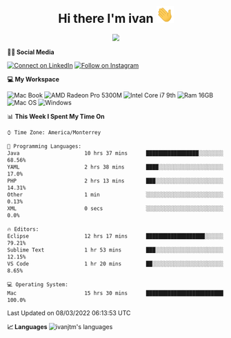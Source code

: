 <h1 align="center">Hi there I'm ivan <img src="https://raw.githubusercontent.com/ABSphreak/ABSphreak/master/gifs/Hi.gif" width="40px" /></h1>
<div align="center">
<img src="http://github-readme-streak-stats.herokuapp.com?user=ivanjtm&hide_border=true&background=00000000&border=FFFFFF00&sideNums=A8A8A8&sideLabels=A8A8A8&currStreakNum=FFC93C&dates=A8A8A8)](https://git.io/streak-stats"/>
</div>

**👦🏻 Social Media**

[![Connect on LinkedIn](https://img.shields.io/badge/LinkedIn-%230077B5.svg?&style=flat-square&logo=linkedin&logoColor=white)](https://www.linkedin.com/in/ivanjtm)
[![Follow on Instagram](https://img.shields.io/badge/Instagram-E4405F?style=flat-square&logo=instagram&logoColor=white)](https://www.instagram.com/ivanjtm)

**💻 My Workspace**

![Mac Book](https://img.shields.io/badge/Apple-MacBook_Pro_2019-999999?style=flat-square&logo=apple&logoColor=white)
![AMD Radeon Pro 5300M](https://img.shields.io/badge/AMD-Radeon_Pro_5300M-ED1C24?style=flat-square&logo=amd&logoColor=white)
![Intel Core i7 9th](https://img.shields.io/badge/Intel-Core_i7_9th-0071C5?style=flat-square&logo=intel&logoColor=white)
![Ram 16GB](https://img.shields.io/badge/RAM-16GB-230071C5?style=flat-square&logoColor=white)
![Mac OS](https://img.shields.io/badge/Mac%20OS-000000?style=flat-square&logo=apple&logoColor=white)
![Windows](https://img.shields.io/badge/Windows-0078D6?style=flat-square&logo=windows&logoColor=white)


<!--START_SECTION:waka-->
📊 **This Week I Spent My Time On** 

```text
⌚︎ Time Zone: America/Monterrey

💬 Programming Languages: 
Java                     10 hrs 37 mins      █████████████████░░░░░░░░   68.56% 
YAML                     2 hrs 38 mins       ████░░░░░░░░░░░░░░░░░░░░░   17.0% 
PHP                      2 hrs 13 mins       ███░░░░░░░░░░░░░░░░░░░░░░   14.31% 
Other                    1 min               ░░░░░░░░░░░░░░░░░░░░░░░░░   0.13% 
XML                      0 secs              ░░░░░░░░░░░░░░░░░░░░░░░░░   0.0%

🔥 Editors: 
Eclipse                  12 hrs 17 mins      ███████████████████░░░░░░   79.21% 
Sublime Text             1 hr 53 mins        ███░░░░░░░░░░░░░░░░░░░░░░   12.15% 
VS Code                  1 hr 20 mins        ██░░░░░░░░░░░░░░░░░░░░░░░   8.65%

💻 Operating System: 
Mac                      15 hrs 30 mins      █████████████████████████   100.0%

```


 Last Updated on 08/03/2022 06:13:53 UTC
<!--END_SECTION:waka-->
**📈 Languages**
 ![ivanjtm's languages](https://wakatime.com/share/@ivanjtm/a32f83c6-d0c9-49a4-a5ae-d0440b950377.svg)
